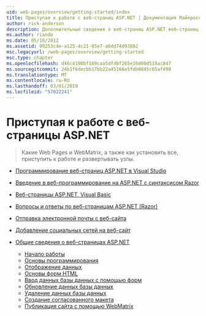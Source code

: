 ```yaml
---
uid: web-pages/overview/getting-started/index
title: Приступая к работе с веб-страниц ASP.NET | Документация Майкрософт
author: rick-anderson
description: Дополнительные сведения о веб-страниц ASP.NET веб-страниц ASP.NET и новый синтаксис Razor обеспечивают быстрый и простой способ объединения серверного кода с HTML-t...
ms.author: riande
ms.date: 05/18/2012
ms.assetid: 99253c4e-a125-4c21-85e7-a6dd74d93892
msc.legacyurl: /web-pages/overview/getting-started
msc.type: chapter
ms.openlocfilehash: d46c4100bf169caa5dfd0f265e16d00d519ac847
ms.sourcegitcommit: 24b1f6decbb17bb22a45166e5fdb0845c65af498
ms.translationtype: MT
ms.contentlocale: ru-RU
ms.lasthandoff: 03/01/2019
ms.locfileid: "57022241"
---
```

<a name="getting-started-with-aspnet-web-pages"></a>Приступая к работе с веб-страницы ASP.NET
====================
> Какие Web Pages и WebMatrix, а также как установить все, приступить к работе и развертывать узлы.


- [Программирование веб-страниц ASP.NET в Visual Studio](program-asp-net-web-pages-in-visual-studio.md)
- [Введение в веб-программирование на ASP.NET с синтаксисом Razor](introducing-razor-syntax-c.md)
- [Веб-страницы ASP.NET, Visual Basic](introducing-razor-syntax-vb.md)
- [Вопросы и ответы по веб-страницам ASP.NET (Razor)](aspnet-web-pages-razor-faq.md)
- [Отправка электронной почты с веб-сайта](11-adding-email-to-your-web-site.md)
- [Добавление социальных сетей на веб-сайт](13-adding-social-networking-to-your-web-site.md)
- [Общие сведения о веб-страницах ASP.NET](introducing-aspnet-web-pages-2/index.md)

    - [Начало работы](introducing-aspnet-web-pages-2/getting-started.md)
    - [Основы программирования](introducing-aspnet-web-pages-2/intro-to-web-pages-programming.md)
    - [Отображение данных](introducing-aspnet-web-pages-2/displaying-data.md)
    - [Основы форм HTML](introducing-aspnet-web-pages-2/form-basics.md)
    - [Ввод данных базы данных с помощью форм](introducing-aspnet-web-pages-2/entering-data.md)
    - [Обновление данных базы данных](introducing-aspnet-web-pages-2/updating-data.md)
    - [Удаление данных базы данных](introducing-aspnet-web-pages-2/deleting-data.md)
    - [Создание согласованного макета](introducing-aspnet-web-pages-2/layouts.md)
    - [Публикация сайта с помощью WebMatrix](introducing-aspnet-web-pages-2/publishing.md)
